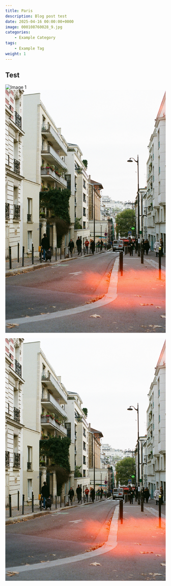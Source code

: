 ```yaml
---
title: Paris
description: Blog post test
date: 2025-04-16 00:00:00+0000
image: 000108760028_9.jpg
categories:
    - Example Category
tags:
    - Example Tag
weight: 1 
---
```


## Test

![Image 1](000108760004_33.jpg) ![Image 2](000108760030_7.jpg)


![Image 3](000108760030_7.jpg)